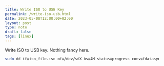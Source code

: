```yaml
---
title: Write ISO to USB Key
permalink: /write-iso-usb.html
date: 2023-05-08T12:00:00+02:00
layout: post
type: note
draft: false
tags: [linux]
---
```


Write ISO to USB key. Nothing fancy here.

```sh
sudo dd if=iso_file.iso of=/dev/sdX bs=4M status=progress conv=fdatasync
```

